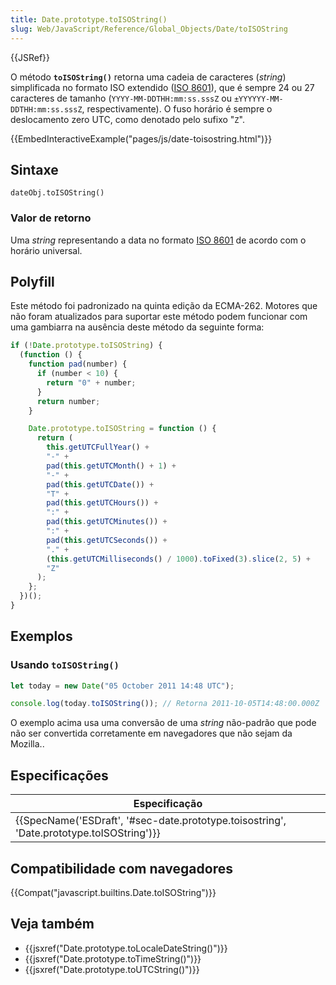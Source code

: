 ```yaml
---
title: Date.prototype.toISOString()
slug: Web/JavaScript/Reference/Global_Objects/Date/toISOString
---
```


{{JSRef}}

O método **`toISOString()`** retorna uma cadeia de caracteres (_string_) simplificada no formato ISO extendido ([ISO 8601](http://en.wikipedia.org/wiki/ISO_8601)), que é sempre 24 ou 27 caracteres de tamanho (`YYYY-MM-DDTHH:mm:ss.sssZ` ou `±YYYYYY-MM-DDTHH:mm:ss.sssZ`, respectivamente). O fuso horário é sempre o deslocamento zero UTC, como denotado pelo sufixo "`Z`".

{{EmbedInteractiveExample("pages/js/date-toisostring.html")}}

## Sintaxe

```
dateObj.toISOString()
```

### Valor de retorno

Uma _string_ representando a data no formato [ISO 8601](http://en.wikipedia.org/wiki/ISO_8601) de acordo com o horário universal.

## Polyfill

Este método foi padronizado na quinta edição da ECMA-262. Motores que não foram atualizados para suportar este método podem funcionar com uma gambiarra na ausência deste método da seguinte forma:

```js
if (!Date.prototype.toISOString) {
  (function () {
    function pad(number) {
      if (number < 10) {
        return "0" + number;
      }
      return number;
    }

    Date.prototype.toISOString = function () {
      return (
        this.getUTCFullYear() +
        "-" +
        pad(this.getUTCMonth() + 1) +
        "-" +
        pad(this.getUTCDate()) +
        "T" +
        pad(this.getUTCHours()) +
        ":" +
        pad(this.getUTCMinutes()) +
        ":" +
        pad(this.getUTCSeconds()) +
        "." +
        (this.getUTCMilliseconds() / 1000).toFixed(3).slice(2, 5) +
        "Z"
      );
    };
  })();
}
```

## Exemplos

### Usando `toISOString()`

```js
let today = new Date("05 October 2011 14:48 UTC");

console.log(today.toISOString()); // Retorna 2011-10-05T14:48:00.000Z
```

O exemplo acima usa uma conversão de uma _string_ não-padrão que pode não ser convertida corretamente em navegadores que não sejam da Mozilla..

## Especificações

| Especificação                                                                            |
| ---------------------------------------------------------------------------------------- |
| {{SpecName('ESDraft', '#sec-date.prototype.toisostring', 'Date.prototype.toISOString')}} |

## Compatibilidade com navegadores

{{Compat("javascript.builtins.Date.toISOString")}}

## Veja também

- {{jsxref("Date.prototype.toLocaleDateString()")}}
- {{jsxref("Date.prototype.toTimeString()")}}
- {{jsxref("Date.prototype.toUTCString()")}}
